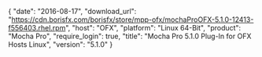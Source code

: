 {
   "date": "2016-08-17",
   "download_url": "https://cdn.borisfx.com/borisfx/store/mpp-ofx/mochaProOFX-5.1.0-12413-f556403.rhel.rpm",
   "host": "OFX",
   "platform": "Linux 64-Bit",
   "product": "Mocha Pro",
   "require_login": true,
   "title": "Mocha Pro 5.1.0 Plug-In for OFX Hosts Linux",
   "version": "5.1.0"
}

